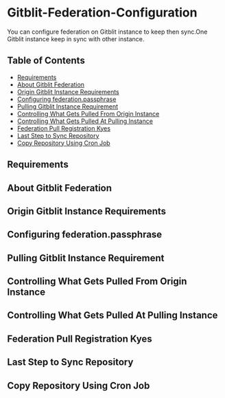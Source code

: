 # Gitblit-Federation-Configuration
You can configure federation on Gitblit instance to keep then sync.One Gitblit instance keep in sync with other instance.

## Table of Contents

* [Requirements](#requirements)
* [About Gitblit Federation](#about-gitblit-federation)
* [Origin Gitblit Instance Requirements](origin-gitblit-instance-requirements)
* [Configuring federation.passphrase]()
* [Pulling Gitblit Instance Requirement]()
* [Controlling What Gets Pulled From Origin Instance]()
* [Controlling What Gets Pulled At Pulling Instance]()
* [Federation Pull Registration Kyes]()
* [Last Step to Sync Repository]()
* [Copy Repository Using Cron Job]()

## Requirements

## About Gitblit Federation

## Origin Gitblit Instance Requirements

## Configuring federation.passphrase

## Pulling Gitblit Instance Requirement

## Controlling What Gets Pulled From Origin Instance

## Controlling What Gets Pulled At Pulling Instance

## Federation Pull Registration Kyes

## Last Step to Sync Repository

## Copy Repository Using Cron Job
